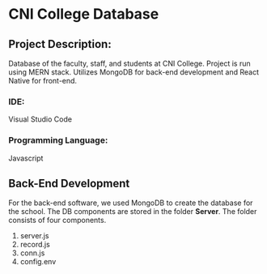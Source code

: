 # CNI College Database
## Project Description: <br/> 
Database of the faculty, staff, and students at CNI College. Project is run using MERN stack. Utilizes MongoDB for back-end development and React Native for front-end.
### IDE: 
Visual Studio Code
### Programming Language: 
Javascript

## Back-End Development
For the back-end software, we used MongoDB to create the database for the school. The DB components are stored in the folder **Server**. The folder consists of four components.
1. server.js
2. record.js
3. conn.js
4. config.env
